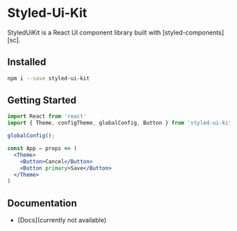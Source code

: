 
# Styled-Ui-Kit

StyledUiKit is a React UI component library
built with [styled-components][sc].

## Installed

```sh
npm i --save styled-ui-kit
```
## Getting Started

```jsx
import React from 'react'
import { Theme, configTheme, globalConfig, Button } from 'styled-ui-kit'

globalConfig();

const App = props => (
  <Theme>
    <Button>Cancel</Button>
    <Button primary>Save</Button>
  </Theme>
)
```

## Documentation

- [Docs](currently not available)